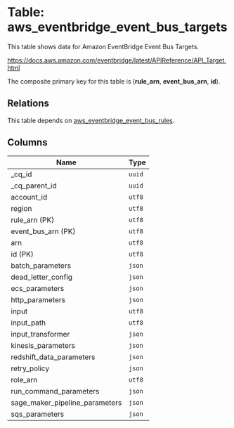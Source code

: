 # Table: aws_eventbridge_event_bus_targets

This table shows data for Amazon EventBridge Event Bus Targets.

https://docs.aws.amazon.com/eventbridge/latest/APIReference/API_Target.html

The composite primary key for this table is (**rule_arn**, **event_bus_arn**, **id**).

## Relations

This table depends on [aws_eventbridge_event_bus_rules](aws_eventbridge_event_bus_rules).

## Columns

| Name          | Type          |
| ------------- | ------------- |
|_cq_id|`uuid`|
|_cq_parent_id|`uuid`|
|account_id|`utf8`|
|region|`utf8`|
|rule_arn (PK)|`utf8`|
|event_bus_arn (PK)|`utf8`|
|arn|`utf8`|
|id (PK)|`utf8`|
|batch_parameters|`json`|
|dead_letter_config|`json`|
|ecs_parameters|`json`|
|http_parameters|`json`|
|input|`utf8`|
|input_path|`utf8`|
|input_transformer|`json`|
|kinesis_parameters|`json`|
|redshift_data_parameters|`json`|
|retry_policy|`json`|
|role_arn|`utf8`|
|run_command_parameters|`json`|
|sage_maker_pipeline_parameters|`json`|
|sqs_parameters|`json`|